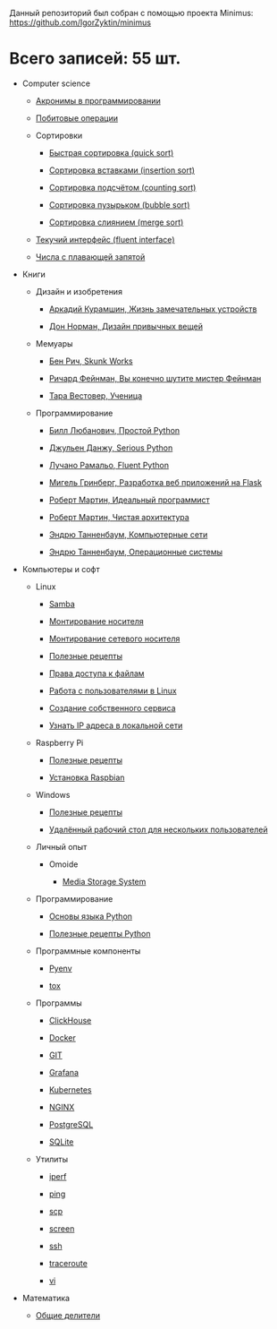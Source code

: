 Данный репозиторий был собран с помощью проекта Minimus: https://github.com/IgorZyktin/minimus
 
# Всего записей: 55 шт.

 - Computer science

   - [Акронимы в программировании](./content/Computer%20science/Акронимы%20в%20программировании.md)

   - [Побитовые операции](./content/Computer%20science/Побитовые%20операции.md)

   - Сортировки

     - [Быстрая сортировка (quick sort)](./content/Computer%20science/Сортировки/Быстрая%20сортировка.md)

     - [Сортировка вставками (insertion sort)](./content/Computer%20science/Сортировки/Сортировка%20вставками.md)

     - [Сортировка подсчётом (counting sort)](./content/Computer%20science/Сортировки/Сортировка%20подсчётом.md)

     - [Сортировка пузырьком (bubble sort)](./content/Computer%20science/Сортировки/Сортировка%20пузырьком.md)

     - [Сортировка слиянием (merge sort)](./content/Computer%20science/Сортировки/Сортировка%20слиянием.md)

   - [Текучий интерфейс (fluent interface)](./content/Computer%20science/Текучий%20интерфейс.md)

   - [Числа с плавающей запятой](./content/Computer%20science/Числа%20с%20плавающей%20запятой.md)

 - Книги

   - Дизайн и изобретения

     - [Аркадий Курамшин, Жизнь замечательных устройств](./content/Книги/Дизайн%20и%20изобретения/Аркадий%20Курамшин%20-%20Жизнь%20замечательных%20устройств.md)

     - [Дон Норман, Дизайн привычных вещей](./content/Книги/Дизайн%20и%20изобретения/Дон%20Норман%20-%20Дизайн%20привычных%20вещей.md)

   - Мемуары

     - [Бен Рич, Skunk Works](./content/Книги/Мемуары/Бен%20Рич%20-%20Skunk%20Works.md)

     - [Ричард Фейнман, Вы конечно шутите мистер Фейнман](./content/Книги/Мемуары/Ричард%20Фейнман%20-%20Вы%20конечно%20шутите%20мистер%20Фейнман.md)

     - [Тара Вестовер, Ученица](./content/Книги/Мемуары/Тара%20Вестовер%20-%20Ученица.md)

   - Программирование

     - [Билл Любанович, Простой Python](./content/Книги/Программирование/Билл%20Любанович%20-%20Простой%20Python.md)

     - [Джульен Данжу, Serious Python](./content/Книги/Программирование/Джульен%20Данжу%20-%20Serious%20Python.md)

     - [Лучано Рамальо, Fluent Python](./content/Книги/Программирование/Лучано%20Рамальо%20-%20Fluent%20Python.md)

     - [Мигель Гринберг, Разработка веб приложений на Flask](./content/Книги/Программирование/Мигель%20Гринберг%20-%20Разработка%20веб%20приложений%20на%20Flask.md)

     - [Роберт Мартин, Идеальный программист](./content/Книги/Программирование/Роберт%20Мартин%20-%20Идеальный%20программист.md)

     - [Роберт Мартин, Чистая архитектура](./content/Книги/Программирование/Роберт%20Мартин%20-%20Чистая%20архитектура.md)

     - [Эндрю Танненбаум, Компьютерные сети](./content/Книги/Программирование/Эндрю%20Танненбаум%20-%20Компьютерные%20сети.md)

     - [Эндрю Танненбаум, Операционные системы](./content/Книги/Программирование/Эндрю%20Танненбаум%20-%20Операционные%20системы.md)

 - Компьютеры и софт

   - Linux

     - [Samba](./content/Компьютеры%20и%20софт/Linux/Samba.md)

     - [Монтирование носителя](./content/Компьютеры%20и%20софт/Linux/Монтирование%20носителя.md)

     - [Монтирование сетевого носителя](./content/Компьютеры%20и%20софт/Linux/Монтирование%20сетевого%20носителя.md)

     - [Полезные рецепты](./content/Компьютеры%20и%20софт/Linux/Полезные%20рецепты%20Linux.md)

     - [Права доступа к файлам](./content/Компьютеры%20и%20софт/Linux/Права%20доступа%20к%20файлам.md)

     - [Работа с пользователями в Linux](./content/Компьютеры%20и%20софт/Linux/Работа%20с%20пользователями.md)

     - [Создание собственного сервиса](./content/Компьютеры%20и%20софт/Linux/Создание%20собственного%20сервиса.md)

     - [Узнать IP адреса в локальной сети](./content/Компьютеры%20и%20софт/Linux/Узнать%20IP%20адреса%20в%20локальной%20сети.md)

   - Raspberry Pi

     - [Полезные рецепты](./content/Компьютеры%20и%20софт/Raspberry%20Pi/Полезные%20рецепты%20Raspberry%20Pi.md)

     - [Установка Raspbian](./content/Компьютеры%20и%20софт/Raspberry%20Pi/Установка%20Raspbian.md)

   - Windows

     - [Полезные рецепты](./content/Компьютеры%20и%20софт/Windows/Полезные%20рецепты%20Windows.md)

     - [Удалённый рабочий стол для нескольких пользователей](./content/Компьютеры%20и%20софт/Windows/Удалённый%20рабочий%20стол%20для%20нескольких%20пользователей.md)

   - Личный опыт

     - Omoide

       - [Media Storage System](./content/Компьютеры%20и%20софт/Личный%20опыт/Omoide/Media%20Storage%20System.md)

   - Программирование

     - [Основы языка Python](./content/Компьютеры%20и%20софт/Программирование/Основы%20языка%20Python.md)

     - [Полезные рецепты Python](./content/Компьютеры%20и%20софт/Программирование/Полезные%20рецепты%20Python.md)

   - Программные компоненты

     - [Pyenv](./content/Компьютеры%20и%20софт/Программные%20компоненты/pyenv.md)

     - [tox](./content/Компьютеры%20и%20софт/Программные%20компоненты/tox.md)

   - Программы

     - [ClickHouse](./content/Компьютеры%20и%20софт/Программы/Clickhouse.md)

     - [Docker](./content/Компьютеры%20и%20софт/Программы/Docker.md)

     - [GIT](./content/Компьютеры%20и%20софт/Программы/GIT.md)

     - [Grafana](./content/Компьютеры%20и%20софт/Программы/Grafana.md)

     - [Kubernetes](./content/Компьютеры%20и%20софт/Программы/Kubernetes.md)

     - [NGINX](./content/Компьютеры%20и%20софт/Программы/Nginx.md)

     - [PostgreSQL](./content/Компьютеры%20и%20софт/Программы/PostgreSQL.md)

     - [SQLite](./content/Компьютеры%20и%20софт/Программы/SQLite.md)

   - Утилиты

     - [iperf](./content/Компьютеры%20и%20софт/Утилиты/Iperf.md)

     - [ping](./content/Компьютеры%20и%20софт/Утилиты/Ping.md)

     - [scp](./content/Компьютеры%20и%20софт/Утилиты/SCP.md)

     - [screen](./content/Компьютеры%20и%20софт/Утилиты/Screen.md)

     - [ssh](./content/Компьютеры%20и%20софт/Утилиты/SSH.md)

     - [traceroute](./content/Компьютеры%20и%20софт/Утилиты/Traceroute.md)

     - [vi](./content/Компьютеры%20и%20софт/Утилиты/Vi.md)

 - Математика

   - [Общие делители](./content/Математика/Общие%20делители.md)

